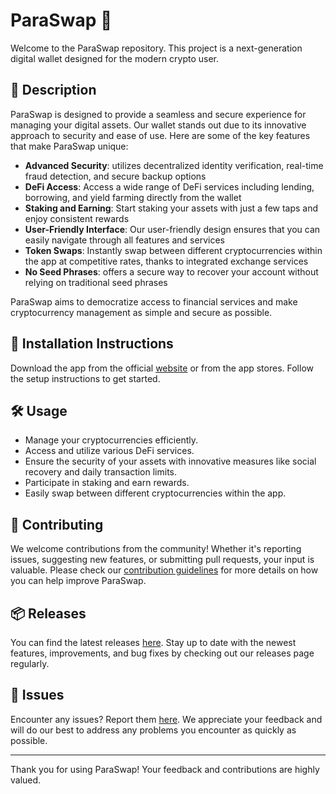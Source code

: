 
# ParaSwap 🚀

Welcome to the ParaSwap repository. This project is a next-generation digital wallet designed for the modern crypto user.

## 📜 Description

ParaSwap is designed to provide a seamless and secure experience for managing your digital assets. Our wallet stands out due to its innovative approach to security and ease of use. Here are some of the key features that make ParaSwap unique:

- **Advanced Security**: utilizes decentralized identity verification, real-time fraud detection, and secure backup options
- **DeFi Access**: Access a wide range of DeFi services including lending, borrowing, and yield farming directly from the wallet
- **Staking and Earning**: Start staking your assets with just a few taps and enjoy consistent rewards
- **User-Friendly Interface**: Our user-friendly design ensures that you can easily navigate through all features and services
- **Token Swaps**: Instantly swap between different cryptocurrencies within the app at competitive rates, thanks to integrated exchange services
- **No Seed Phrases**: offers a secure way to recover your account without relying on traditional seed phrases

ParaSwap aims to democratize access to financial services and make cryptocurrency management as simple and secure as possible.

## 🚀 Installation Instructions

Download the app from the official [website](https://www.example.com) or from the app stores. Follow the setup instructions to get started.

## 🛠️ Usage

- Manage your cryptocurrencies efficiently.
- Access and utilize various DeFi services.
- Ensure the security of your assets with innovative measures like social recovery and daily transaction limits.
- Participate in staking and earn rewards.
- Easily swap between different cryptocurrencies within the app.

## 🤝 Contributing

We welcome contributions from the community! Whether it's reporting issues, suggesting new features, or submitting pull requests, your input is valuable. Please check our [contribution guidelines](../../contributing) for more details on how you can help improve ParaSwap.

## 📦 Releases

You can find the latest releases [here](../../releases). Stay up to date with the newest features, improvements, and bug fixes by checking out our releases page regularly.

## 🐛 Issues

Encounter any issues? Report them [here](../../issues). We appreciate your feedback and will do our best to address any problems you encounter as quickly as possible.

---

Thank you for using ParaSwap! Your feedback and contributions are highly valued.
